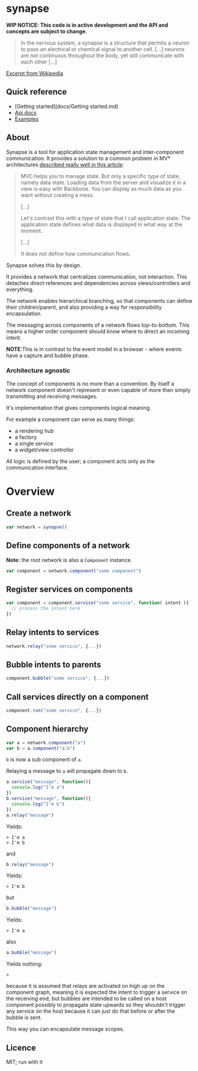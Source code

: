 synapse
========

**WIP NOTICE: This code is in active development and the API and concepts are subject to change.**

> In the nervous system, a synapse is a structure that permits a neuron
> to pass an electrical or chemical signal to another cell.
> [...] neurons are not continuous throughout the body,
> yet still communicate with each other [...]

[Excerpt from Wikipedia](http://en.m.wikipedia.org/wiki/Synapse)

## Quick reference

  - [Getting started](docs/Getting started.md)
  - [Api docs](docs/api/)
  - [Examples](examples/)

## About

Synapse is a tool for application state management and inter-component communication.
It provides a solution to a common problem in MV* architectures
[described really well in this article](http://www.code-experience.com/why-you-might-not-need-mvc-with-reactjs/):

> MVC helps you to manage state. But only a specific type of state, namely data state.
> Loading data from the server and visualize it in a view is easy with Backbone.
> You can display as much data as you want without creating a mess.
>
> [...]
>
> Let's contrast this with a type of state that I call application state:
> The application state defines what data is displayed in what way at the moment.
>
> [...]
>
> It does not define how communication flows.

Synapse solves this by design.

It provides a network that centralizes communication, not interaction.
This detaches direct references and dependencies across views/controllers and everything.

The network enables hierarchical branching, so that components can define their children/parent,
and also providing a way for responsibility encapsulation.

The messaging across components of a network flows top-to-bottom.
This means a higher order component should know where to direct an incoming intent.

**NOTE**:This is in contrast to the event model in a browser - where events have a capture and bubble phase.

### Architecture agnostic

The concept of components is no more than a convention.
By itself a network component doesn't represent or even capable of more than simply
transmitting and receiving messages.

It's implementation that gives components logical meaning.

For example a component can serve as many things:

  - a rendering hub
  - a factory
  - a single service
  - a widget/view controller

All logic is defined by the user; a component acts only as the communication interface.

# Overview

## Create a network

```js
var network = synapse()
```

## Define components of a network

**Note:** the root network is also a `Component` instance.

```js
var component = network.component("some component")
```

## Register services on components

```js
var component = component.service("some service", function( intent ){
  // process the intent here
})
```

## Relay intents to services

```js
network.relay("some service", {...})
```

## Bubble intents to parents

```js
component.bubble("some service", {...})
```

## Call services directly on a component

```js
component.run("some service", {...})
```

## Component hierarchy

```js
var a = network.component("a")
var b = a.component("a:b")
```
`b` is now a sub component of `a`.

Relaying a message to `a` will propagate down to `b`.

```js
a.service("message", function(){
  console.log("I'm a")
})
b.service("message", function(){
  console.log("I'm b")
})
a.relay("message")
```
Yields:
```
> I'm a
> I'm b
```
and
```js
b.relay("message")
```
Yields:
```
> I'm b
```
but
```js
b.bubble("message")
```
Yields:
```
> I'm a
```
also
```js
a.bubble("message")
```
Yields nothing:
```
>
```
because it is assumed that relays are activated on high up
on the component graph, meaning it is expected the intent
to trigger a service on the receiving end;
but bubbles are intended to be called on a host component possibly
to propagate state upwards so they shouldn't trigger any service
on the host because it can just do that before or after the bubble is sent.


This way you can encapsulate message scopes.

## Licence

MIT; run with it